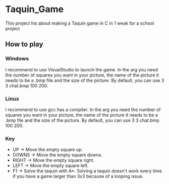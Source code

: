 # Taquin_Game
This project his about making a Taquin game in C in 1 weak for a school project

## How to play
### Windows
I recommend to use VisualStudio to launch the game. In the arg you need the number of squares you want in your picture, the name of the picture it needs to be a .bmp file and the size of the picture. By default, you can use 3 3 chat.bmp 100 200.

### Linux
I recommend to use gcc has a compiler. In the arg you need the number of squares you want in your picture, the name of the picture it needs to be a .bmp file and the size of the picture. By default, you can use 3 3 chat.bmp 100 200.

### Key
- UP -> Move the empty square up.
- DOWNS -> Move the empty square downs.
- RIGHT -> Move the empty square right.
- LEFT -> Move the empty square left.
- F1 -> Solve the taquin with A*. Solving a taquin doesn't work every time if you have a game larger than 3x3 because of a looping issue.
